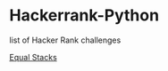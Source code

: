 # Hackerrank-Python

list of Hacker Rank challenges

[Equal Stacks](https://www.hackerrank.com/challenges/equal-stacks/problem)